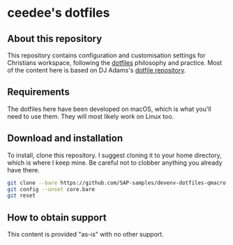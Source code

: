 # ceedee's dotfiles

## About this repository

This repository contains configuration and customisation settings for Christians workspace, following the [dotfiles](https://dotfiles.github.io/) philosophy and practice. Most of the content here is based on DJ Adams's [dotfile repository](https://github.com/SAP-samples/devenv-dotfiles-qmacro). 

## Requirements

The dotfiles here have been developed on macOS, which is what you'll need to use them. They will most likely work on Linux too.

## Download and installation

To install, clone this repository. I suggest cloning it to your home directory, which is where I keep mine. Be careful not to clobber anything you already have there.

```bash
git clone --bare https://github.com/SAP-samples/devenv-dotfiles-qmacro .git
git config --unset core.bare
git reset
```

## How to obtain support

This content is provided "as-is" with no other support.
